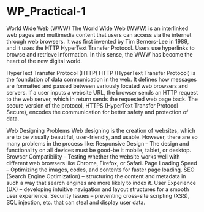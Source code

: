 # WP_Practical-1
World Wide Web (WWW)
The World Wide Web (WWW) is an interlinked web pages and multimedia content that users can access via the internet through web browsers. It was first invented by Tim Berners-Lee in 1989, and it uses the HTTP HyperText Transfer Protocol. Users use hyperlinks to browse and retrieve information. In this sense, the WWW has become the heart of the new digital world.

HyperText Transfer Protocol (HTTP)
HTTP (HyperText Transfer Protocol) is the foundation of data communication in the web. It defines how messages are formatted and passed between variously located web browsers and servers. If a user inputs a website URL, the browser sends an HTTP request to the web server, which in return sends the requested web page back. The secure version of the protocol, HTTPS (HyperText Transfer Protocol Secure), encodes the communication for better safety and protection of data.

Web Designing Problems
Web designing is the creation of websites, which are to be visually beautiful, user-friendly, and usable. However, there are so many problems in the process like:
Responsive Design – The design and functionality on all devices must be good-be it mobile, tablet, or desktop.
Browser Compatibility – Testing whether the website works well with different web browsers like Chrome, Firefox, or Safari.
Page Loading Speed – Optimizing the images, codes, and contents for faster page loading.
SEO (Search Engine Optimization) – structuring the content and metadata in such a way that search engines are more likely to index it.
User Experience (UX) – developing intuitive navigation and layout structures for a smooth user experience.
Security Issues – preventing cross-site scripting (XSS), SQL injection, etc. that can steal and display user data.
